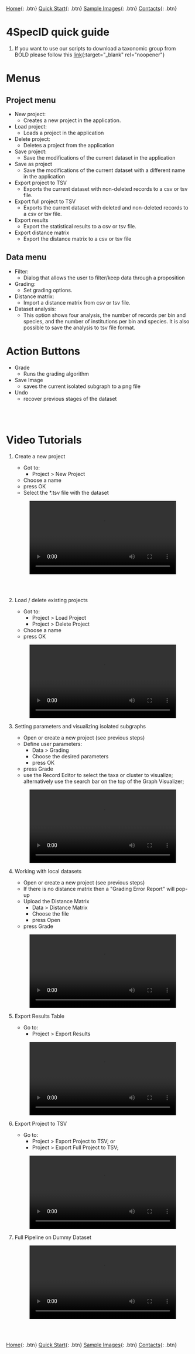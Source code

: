 [Home](https://4specid.github.io){: .btn}
[Quick Start](https://4specid.github.io/tutorial){: .btn}
[Sample Images](https://4specid.github.io/images){: .btn}
[Contacts](https://4specid.github.io/Contacts){: .btn}

# 4SpecID quick guide

1. If you want to use our scripts to download a taxonomic group from BOLD please follow this [link](https://github.com/4SpecID/4SpecID/tree/main/DataMining){:target="_blank" rel="noopener"}

	
# Menus
## Project menu
* New project:
	* Creates a new project in the application.
* Load project:
	* Loads a project in the application
* Delete project:
	* Deletes a project from the application
* Save project:
	* Save the modifications of the current dataset in the application
* Save as project
	* Save the modifications of the current dataset with a different name in the application
* Export project to TSV
	* Exports the current dataset with non-deleted records to a csv or tsv file.
* Export full project to TSV
	* Exports the current dataset with deleted and non-deleted records to a csv or tsv file.
* Export results
	* Export the statistical results to a csv or tsv file.
* Export distance matrix
	* Export the distance matrix to a csv or tsv file

## Data menu
* Filter:
	* Dialog that allows the user to filter/keep data through a proposition
* Grading:
	* Set grading options.
* Distance matrix:
	* Import a distance matrix from csv or tsv file.
* Dataset analysis: 
	* This option shows four analysis, the number of records per bin and species, and the number of institutions per bin and species. It is also possible to save the analysis to tsv file format.

# Action Buttons

* Grade
	* Runs the grading algorithm
* Save Image
	* saves the current isolated subgraph to a png file
* Undo
	* recover previous stages of the dataset

<br/><br/>
# Video Tutorials
1. Create a new project
	* Got to:
		* Project > New Project
	* Choose a name
	* press OK
	* Select the *.tsv file with the dataset

	<figure class="large">
		<div class="myvideo">
		   <video  style="display:block; width:100%; height:auto;" controls>
			   <source src="{{ site.baseurl }}\assets\videos\CreateProject.mp4" type="video/mp4" />
		   </video>
		</div>
	</figure>
<br/><br/>

2. Load / delete existing projects
	* Got to:
		* Project > Load Project
		* Project > Delete Project	
	* Choose a name
	* press OK

	<figure class="large">
		<div class="myvideo">
		   <video  style="display:block; width:100%; height:auto;" controls>
			   <source src="{{ site.baseurl }}\assets\videos\DeleteAndLoadProject.mp4" type="video/mp4" />
		   </video>
		</div>
	</figure>

3. Setting parameters and visualizing isolated subgraphs
	* Open or create a new project (see previous steps)
	* Define user parameters:
		* Data > Grading
		* Choose the desired parameters
		* press OK
	* press Grade 
	* use the Record Editor to select the taxa or cluster to visualize; alternatively use the search bar on the top of the Graph Visualizer;

	<figure class="large">
		<div class="myvideo">
		   <video  style="display:block; width:100%; height:auto;" controls>
			   <source src="{{ site.baseurl }}\assets\videos\SubGraphVisualization.mp4" type="video/mp4" />
		   </video>
		</div>
	</figure>

4. Working with local datasets
	* Open or create a new project (see previous steps)
	* If there is no distance matrix then a "Grading Error Report" will pop-up
	* Upload the Distance Matrix
		* Data > Distance Matrix
		* Choose the file
		* press Open
	* press Grade 

	<figure class="large">
		<div class="myvideo">
		   <video  style="display:block; width:100%; height:auto;" controls>
			   <source src="{{ site.baseurl }}\assets\videos\localDataset.mp4" type="video/mp4" />
		   </video>
		</div>
	</figure>


5. Export Results Table
	* Go to:
		* Project > Export Results
	<figure class="large">
		<div class="myvideo">
		   <video  style="display:block; width:100%; height:auto;" controls>
			   <source src="{{ site.baseurl }}\assets\videos\ExportResults.mp4" type="video/mp4" />
		   </video>
		</div>
	</figure>
	
	
6. Export Project to TSV
	* Go to:
		* Project > Export Project to TSV; or
		* Project > Export Full Project to TSV;
	<figure class="large">
		<div class="myvideo">
		   <video  style="display:block; width:100%; height:auto;" controls>
			   <source src="{{ site.baseurl }}\assets\videos\ExportProject2TSV.mp4" type="video/mp4" />
		   </video>
		</div>
	</figure>


7. Full Pipeline on Dummy Dataset
	<figure class="large">
		<div class="myvideo">
		   <video  style="display:block; width:100%; height:auto;" controls>
			   <source src="{{ site.baseurl }}\assets\videos\dummyDatasetPipeline.mp4" type="video/mp4" />
		   </video>
		</div>
	</figure>



<br/><br/>



[Home](https://4specid.github.io){: .btn}
[Quick Start](https://4specid.github.io/tutorial){: .btn}
[Sample Images](https://4specid.github.io/images){: .btn}
[Contacts](https://4specid.github.io/Contacts){: .btn}


<!-- Global site tag (gtag.js) - Google Analytics -->
<script async src="https://www.googletagmanager.com/gtag/js?id=G-JK4T2X0DH3"></script>
<script>
  window.dataLayer = window.dataLayer || [];
  function gtag(){dataLayer.push(arguments);}
  gtag('js', new Date());

  gtag('config', 'G-JK4T2X0DH3');
</script>